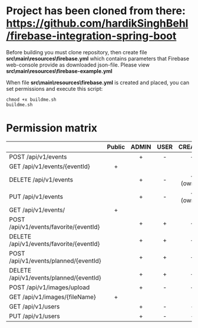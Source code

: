 # Project has been cloned from there: https://github.com/hardikSinghBehl/firebase-integration-spring-boot



Before building you must clone repository, then create file **src\main\resources\firebase.yml** which contains parameters that Firebase web-console provide as downloaded json-file. Please view **src\main\resources\firebase-example.yml**

When file **src\main\resources\firebase.yml** is created and placed, you can set permissions and execute this script:

```
chmod +x buildme.sh
buildme.sh
```

# Permission matrix

|                                          | Public | ADMIN | USER |  CREATOR  |
| ---------------------------------------- | :----: | :---: | :--: | :-------: |
| POST /api/v1/events                      |        |   +   |  -   |     +     |
| GET /api/v1/events/{eventId}             |   +    |       |      |           |
| DELETE /api/v1/events                    |        |   +   |  -   | + (owned) |
| PUT /api/v1/events                       |        |   +   |  -   | + (owned) |
| GET /api/v1/events/                      |   +    |       |      |           |
| POST /api/v1/events/favorite/{eventId}   |        |   +   |  +   |     +     |
| DELETE /api/v1/events/favorite/{eventId} |        |   +   |  +   |     +     |
| POST /api/v1/events/planned/{eventId}    |        |   +   |  +   |     +     |
| DELETE /api/v1/events/planned/{eventId}  |        |   +   |  +   |     +     |
| POST /api/v1/images/upload               |        |   +   |  -   |     +     |
| GET /api/v1/images/{fileName}            |   +    |       |      |           |
| GET /api/v1/users                        |        |   +   |  -   |     -     |
| PUT /api/v1/users                        |        |   +   |  -   |     -     |













